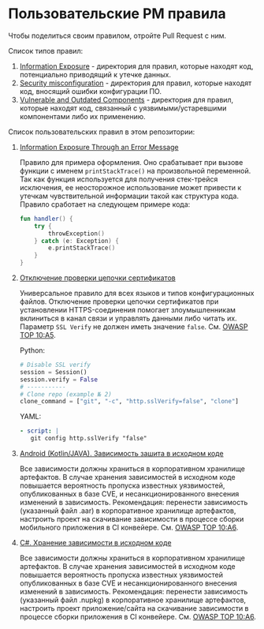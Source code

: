# Пользовательские PM правила

Чтобы поделиться своим правилом, отройте Pull Request с ним.

Список типов правил:
1. [Information Exposure](./Information%20Exposure) - директория для правил, которые находят код, потенциально приводящий к утечке данных.
1. [Security misconfiguration](./Security%20misconfiguration) - директория для правил, которые находят код, вносящий ошибки конфигурации ПО.
2. [Vulnerable and Outdated Components](./Vulnerable%20and%20Outdated%20Components) - директория для правил, которые находят код, связанный с уязвимыми/устаревшими компонентами либо их применению.


Список пользовательских правил в этом репозитории:
1. [Information Exposure Through an Error Message](./Information%20Exposure/Information%20Exposure%20Through%20an%20Error%20Message.json)
    
    Правило для примера оформления. Оно срабатывает при вызове функции с именем `printStackTrace()`
    на произвольной переменной. Так как функция используется для получения стек-трейся исключения, 
    ее неосторожное использование может привести к утечкам чувствительной информации такой как структура
    кода. Правило сработает на следующем примере кода:
    
    ```kotlin
    fun handler() {
        try {
            throwException()
        } catch (e: Exception) {
            e.printStackTrace()
        }
    } 
   ```
1. [Отключение проверки цепочки сертификатов](./Security%20misconfiguration/Отключение%20проверки%20цепочки%20сертификатов.json)

   Универсальное правило для всех языков и типов конфигурационных файлов.
   Отключение проверки цепочки сертификатов при установлении HTTPS-соединения помогает злоумышленникам вклиниться в канал связи и управлять данными либо читать их.
   Параметр `SSL Verify` не должен иметь значение `false`. См. [OWASP TOP 10:A5](https://owasp.org/Top10/A05_2021-Security_Misconfiguration).

   Python:
    ```python
    # Disable SSL verify
    session = Session()
    session.verify = False
    # -----------
    # Clone repo (example № 2)
    clone_command = ["git", "-c", "http.sslVerify=false", "clone"]
   ```

   YAML:
   ```yaml
   - script: |
      git config http.sslVerify "false"
   ```
1. [Android (Kotlin/JAVA). Зависимость зашита в исходном коде](./Vulnerable%20and%20Outdated%20Components/Android.%20Хранение%20зависимости%20в%20исходном%20коде.json)

   Все зависимости должны храниться в корпоративном хранилище артефактов. В случае хранения зависимостей в исходном коде повышается вероятность пропуска известных уязвимостей, опубликованных в базе CVE, и несанкционированного внесения изменений в зависимость. Рекомендация: перенести зависимость (указанный файл .aar) в корпоративное хранилище артефактов, настроить проект на скачивание зависимости в процессе сборки мобильного приложения в CI конвейере. См. [OWASP TOP 10:A6](https://owasp.org/Top10/A06_2021-Vulnerable_and_Outdated_Components/).
1. [C#. Хранение зависимости в исходном коде](./Vulnerable%20and%20Outdated%20Components/C%23.%20Хранение%20зависимости%20в%20исходном%20коде.json)

   Все зависимости должны храниться в корпоративном хранилище артефактов. В случае хранения зависимостей в исходном коде повышается вероятность пропуска известных уязвимостей опубликованных в базе CVE и несанкционированного внесения изменений в зависимость. Рекомендация: перенести зависимость (указанный файл .nupkg) в корпоративное хранилище артефактов, настроить проект приложение/сайта на скачивание зависимости в процессе сборки приложения в CI конвейере. См. [OWASP TOP 10:A6](https://owasp.org/Top10/A06_2021-Vulnerable_and_Outdated_Components).
